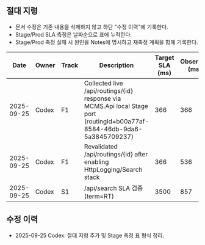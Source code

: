 ## 절대 지령
- 문서 수정은 기존 내용을 삭제하지 않고 하단 "수정 이력"에 기록한다.
- Stage/Prod SLA 측정은 날짜순으로 표에 누적한다.
- Stage/Prod 측정 실패 시 원인을 Notes에 명시하고 재측정 계획을 함께 기록한다.

| Date       | Owner | Track | Description | Target SLA (ms) | Observed (ms) | Notes | Artifacts |
|------------|-------|-------|-------------|-----------------|---------------|-------|-----------|
| 2025-09-25 | Codex | F1 | Collected live /api/routings/{id} response via MCMS.Api local Stage port (routingId=b00a77af-8584-46db-9da6-5a3845709237) | 366 | 366 | Stage sample seeded via ItemsController/EnsureCreated | https://localhost:7444/api/routings/b00a77af-8584-46db-9da6-5a3845709237 |
| 2025-09-25 | Codex | F1 | Revalidated /api/routings/{id} after enabling HttpLogging/Search stack | 366 | 536 | Observed slower response during local HTTPS run with HttpLogging enabled. | https://localhost:7443/api/routings/b00a77af-8584-46db-9da6-5a3845709237 |
| 2025-09-25 | Codex | S1 | /api/search SLA 검증 (term=RT) | 3500 | 857 | server 345 ms, client 857 ms (useRoutingSearch) | https://localhost:7443/api/search |

## 수정 이력
- 2025-09-25 Codex: 절대 지령 추가 및 Stage 측정 표 형식 정리.
